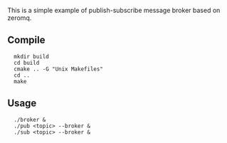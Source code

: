 This is a simple example of publish-subscribe message broker based on zeromq.

Compile
-------

```
  mkdir build
  cd build
  cmake .. -G "Unix Makefiles"
  cd ..
  make
```


Usage
-----

```
  ./broker &
  ./pub <topic> --broker &
  ./sub <topic> --broker &
```
